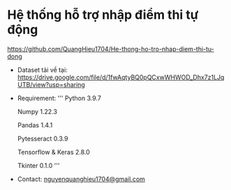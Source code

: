 # Hệ thống hỗ trợ nhập điểm thi tự động 

  https://github.com/QuangHieu1704/He-thong-ho-tro-nhap-diem-thi-tu-dong


- Dataset tải về tại: 
  https://drive.google.com/file/d/1fwAqtyBQ0pQCxwWHWOD_Dhx7z1LJqUTB/view?usp=sharing

- Requirement:
  '''
    Python             3.9.7 
    
    Numpy                   1.22.3 
    
    Pandas                  1.4.1 
    
    Pytesseract             0.3.9 
    
    Tensorflow & Keras      2.8.0
    
    Tkinter                 0.1.0
    '''
    
- Contact: nguyenquanghieu1704@gmail.com 
